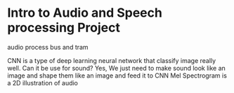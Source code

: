 # Intro to Audio and Speech processing Project

audio process bus and tram

CNN is a type of deep learning neural network that classify image really well.
Can it be use for sound? Yes, We just need to make sound look like an image and shape them like an image and feed it to CNN
Mel Spectrogram is a 2D illustration of audio
